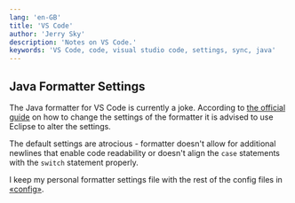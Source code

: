 ```yaml
---
lang: 'en-GB'
title: 'VS Code'
author: 'Jerry Sky'
description: 'Notes on VS Code.'
keywords: 'VS Code, code, visual studio code, settings, sync, java'
---
```




## Java Formatter Settings

The Java formatter for VS Code is currently a joke. According to [the official guide](https://github.com/redhat-developer/vscode-java/wiki/Formatter-settings) on how to change the settings of the formatter it is advised to use Eclipse to alter the settings.

The default settings are atrocious - formatter doesn't allow for additional newlines that enable code readability or doesn't align the `case` statements with the `switch` statement properly.

I keep my personal formatter settings file with the rest of the config files in [«config»](../config/readme.md).
